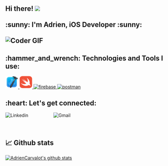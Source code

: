 <h2 align="left">
 <abc>
  <br>Hi there! <img src="https://user-images.githubusercontent.com/42378118/110234147-e3259600-7f4e-11eb-95be-0c4047144dea.gif" width="30"><br>
  <br> :sunny: I'm Adrien, iOS Developer :sunny:<br>
  <br>
    <img src="https://media.giphy.com/media/SWoSkN6DxTszqIKEqv/giphy.gif" alt="Coder GIF" width="500">
 </abc>
</h2> 
<h2 align="left">:hammer_and_wrench: Technologies and Tools I use:</h2>
<p align="left">
    <a href="https://www.w3.org/html/" target="_blank"> <img src="https://github.com/devicons/devicon/blob/master/icons/xcode/xcode-original.svg" alt="html5" width="40" height="40"/> </a>
    <a href="https://expressjs.com" target="_blank"> <img src="https://github.com/devicons/devicon/blob/master/icons/swift/swift-original.svg" alt="express" width="40" height="40"/> </a>
 <a href="https://firebase.google.com/" target="_blank"> <img src="https://www.vectorlogo.zone/logos/firebase/firebase-icon.svg" alt="firebase" width="40" height="40"/> </a>
 <a href="https://www.postman.com/" target="_blank"> <img src="https://www.vectorlogo.zone/logos/getpostman/getpostman-icon.svg" alt="postman" width="40" height="40"/> </a>
    </p>

<h2 align="left">:heart: Let's get connected:</h2>

<a href="https://www.linkedin.com/in/adrien-carvalot-507694147/">
  <img align="left" alt="Linkedin" width="150" hight="100" src="https://github.com/Xx-Ashutosh-xX/Xx-Ashutosh-xX/blob/master/assets/icons/linkedin.png" />
<a href="mailto:adrien@takeoff-labs.com">
 <img align="left" alt="Gmail" width="130" hight="100" src="https://github.com/Xx-Ashutosh-xX/Xx-Ashutosh-xX/blob/master/assets/icons/gmail.png" />
</a>
<br />
<br />
<br />
 
## :chart_with_upwards_trend: Github stats

<!-- https://github.com/AdrienCarvalot/github-readme-stats -->
[![AdrienCarvalot's github stats](https://github-readme-stats.vercel.app/api?username=AdrienCarvalot&count_private=true&show_icons=false&theme=algolia&hide=stars,issues,contributed,request)](https://github.com/AdrienCarvalot/github-readme-stats)
